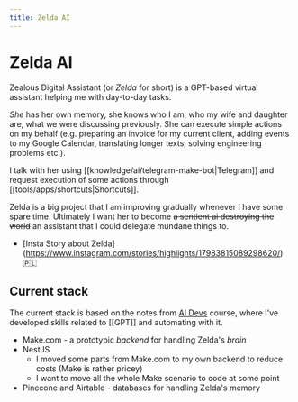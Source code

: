 ```yaml
---
title: Zelda AI
---
```


# Zelda AI

Zealous Digital Assistant (or _Zelda_ for short) is a GPT-based virtual assistant helping me with day-to-day tasks.

_She_ has her own memory, she knows who I am, who my wife and daughter are, what we were discussing previously. She can execute simple actions on my behalf (e.g. preparing an invoice for my current client, adding events to my Google Calendar, translating longer texts, solving engineering problems etc.).

I talk with her using [[knowledge/ai/telegram-make-bot|Telegram]] and request execution of some actions through [[tools/apps/shortcuts|Shortcuts]].

Zelda is a big project that I am improving gradually whenever I have some spare time. Ultimately I want her to become ~~a sentient ai destroying the world~~ an assistant that I could delegate mundane things to.

- [Insta Story about Zelda] (https://www.instagram.com/stories/highlights/17983815089298620/) 🇵🇱

## Current stack

The current stack is based on the notes from [AI Devs](https://aidevs.pl) course, where I've developed skills related to [[GPT]] and automating with it.

- Make.com - a prototypic _backend_ for handling Zelda's _brain_
- NestJS
  - I moved some parts from Make.com to my own backend to reduce costs (Make is rather pricey)
  - I want to move all the whole Make scenario to code at some point
- Pinecone and Airtable - databases for handling Zelda's memory
